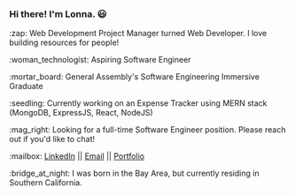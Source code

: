 ### Hi there! I'm Lonna. :smiley: 

<p>:zap: Web Development Project Manager turned Web Developer. I love building resources for people!</p>
<p>:woman_technologist: Aspiring Software Engineer</p>
<p>:mortar_board: General Assembly's Software Engineering Immersive Graduate</p>
<p>:seedling: Currently working on an Expense Tracker using MERN stack (MongoDB, ExpressJS, React, NodeJS)</p>
<p>:mag_right: Looking for a full-time Software Engineer position. Please reach out if you'd like to chat!</p>
<p>:mailbox: <a href="https://www.linkedin.com/in/lonna-lu/">LinkedIn</a> || <a href="mailto:lonna.dev@gmail.com">Email</a> || <a href="https://lonnalu.com/">Portfolio</a> </p>

<p>:bridge_at_night: I was born in the Bay Area, but currently residing in Southern California.</p>
